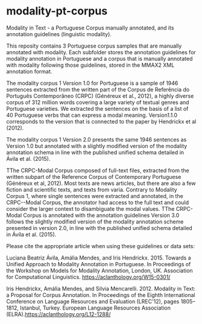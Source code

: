 # modality-pt-corpus
Modality in Text - a Portuguese Corpus manually annotated, and its annotation guidelines (linguistic modality).

This reposity contains 3 Portuguese corpus samples that are manually annotated with modality. Each subfolder stores the annotation guidelines for modality annotation in Portuguese and a corpus that is manually annotated with modality following those guidelines, stored in the MMAX2 XML annotation format.


The modality corpus 1 Version 1.0 for Portuguese is a sample of 1946 sentences extracted from the written part of the Corpus de Referência do Português Contemporâneo (CRPC) (Généreux et
al., 2012), a highly diverse corpus of 312 million words covering a large variety of textual genres and Portuguese varieties. We extracted the sentences on the basis of a list of 40 Portuguese verbs that can express a modal meaning.  Version1.1.0 corresponds to the version that is connected to the paper by Hendrickx et al (2012).

The modality corpus 1 Version 2.0 presents the same 1946 sentences as Version 1.0 but annotated with a slightly modified version of the modality annotation schema in line with the published unified schema detailed in Ávila et al. (2015).

TThe CRPC-Modal Corpus composed of full-text files, extracted from the written subpart of the Reference Corpus of Contemporary Portuguese (Généreux et al, 2012). Most texts are
news articles, but there are also a few fiction and scientific texts, and texts from varia. Contrary to Modality Corpus 1, where single sentences were extracted and annotated, in the CRPC--Modal Corpus, the annotator had access to the full text and could consider the larger context to disambiguate the modal values. TThe CRPC-Modal Corpus is annotated with the annotation guidelines Version 3.0 follows the slightly modified version of the modality annotation scheme presented in version 2.0, in line with the published unified schema detailed in Ávila et al. (2015). 

Please cite the appropriate article when using these guidelines or data sets:

Luciana Beatriz Ávila, Amália Mendes, and Iris Hendrickx. 2015. Towards a Unified Approach to Modality Annotation in Portuguese. In Proceedings of the Workshop on Models for Modality Annotation, London, UK. Association for Computational Linguistics. https://aclanthology.org/W15-0301/

Iris Hendrickx, Amália Mendes, and Silvia Mencarelli. 2012. Modality in Text: a Proposal for Corpus Annotation. In Proceedings of the Eighth International Conference on Language Resources and Evaluation (LREC'12), pages 1805–1812, Istanbul, Turkey. European Language Resources Association (ELRA).https://aclanthology.org/L12-1288/


